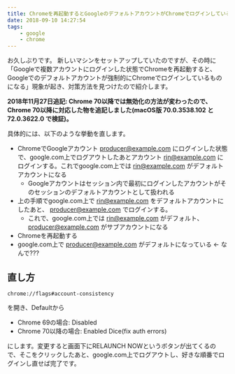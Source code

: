 ```yaml
---
title: Chromeを再起動するとGoogleのデフォルトアカウントがChromeでログインしているアカウントになるのをどうにかする
date: 2018-09-10 14:27:54
tags:
    - google
    - chrome
---
```


お久しぶりです。
新しいマシンをセットアップしていたのですが、その時に「Googleで複数アカウントにログインした状態でChromeを再起動すると、Googleでのデフォルトアカウントが強制的にChromeでログインしているものになる」現象が起き、対策方法を見つけたので紹介します。

<strong>2018年11月27日追記: Chrome 70以降では無効化の方法が変わったので、Chrome 70以降に対応した物を追記しました(macOS版 70.0.3538.102 と 72.0.3622.0 で検証)。</strong>

<!-- more -->

具体的には、以下のような挙動を直します。

- ChromeでGoogleアカウント producer@example.com にログインした状態で、google.com上でログアウトしたあとアカウント rin@example.com にログインする。これでgoogle.com上では rin@example.com がデフォルトアカウントになる
    - Googleアカウントはセッション内で最初にログインしたアカウントがそのセッションのデフォルトアカウントとして扱われる
- 上の手順でgoogle.com上で rin@example.com  をデフォルトアカウントにしたあと、 producer@example.com でログインする。
    - これで、google.com上では rin@example.com がデフォルト、 producer@example.com がサブアカウントになる
- Chromeを再起動する
- google.com上で producer@example.com がデフォルトになっている ← なんで???


## 直し方

```
chrome://flags#account-consistency
``` 
を開き、Defaultから

- Chrome 69の場合: Disabled
- Chrome 70以降の場合: Enabled Dice(fix auth errors)

にします。変更すると画面下にRELAUNCH NOWというボタンが出てくるので、そこをクリックしたあと、google.com上でログアウトし、好きな順番でログインし直せば完了です。